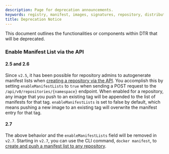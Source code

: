 ```yaml
---
description: Page for deprecation announcements.
keywords: registry, manifest, images, signatures, repository, distribution, digest
title: Deprecation Notice
---
```


This document outlines the functionalities or components within DTR that will be deprecated.

### Enable Manifest List via the API

#### 2.5 and 2.6

Since `v2.5`, it has been possible for repository admins to autogenerate manifest lists when [creating a repository via the API](./reference/dtr/2.5/api/). You accomplish this by setting `enableManifestLists` to `true` when sending a POST request to the `/api/v0/repositories/{namespace}` endpoint. When enabled for a repository, any image that you push to an existing tag will be appended to the list of manifests for that tag. `enableManifestLists` is set to false by default, which means pushing a new image to an existing tag will overwrite the manifest entry for that tag.

#### 2.7

The above behavior and the `enableManifestLists` field will be removed in `v2.7`. Starting in `v2.7`, you can use the CLI command, `docker manifest`, to [create and push a manifest list to any repository](./engine/reference/commandline/manifest/). 

